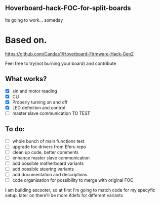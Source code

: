 ## Hoverboard-hack-FOC-for-split-boards
Its going to work... someday

# Based on.  
https://github.com/Candas1/Hoverboard-Firmware-Hack-Gen2

Feel free to try(not burning your board) and contribute 

## What works?
- [x] sin and motor reading
- [x] CLI
- [x] Properly turning on and off
- [x] LED definition and control
- [ ] master slave communication TO TEST

## To do:
- [ ] whole bunch of main functions test
- [ ] upgrade foc drivers from Eferu repo
- [ ] clean up code, better comments
- [ ] enhance master slave communication
- [ ] add possible motherboard variants
- [ ] add possible steering variants
- [ ] add documentation and descriptions
- [ ] code organisation for possibility to merge with original FOC

I am building escooter, so at first I'm going to match code for my specyfic setup, later on there'll be more ifdefs for different variants